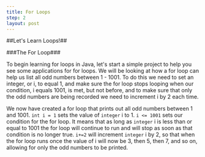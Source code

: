 ```yaml
---
title: For Loops
step: 2
layout: post
---
```


##Let's Learn Loops!##

###The For Loop###

To begin learning for loops in Java, let's start a simple project to help you see some applications for for loops.
We will be looking at how a for loop can help us list all odd numbers between 1 - 1001. To do this we need to set an
integer, or i, to equal 1, and make sure the for loop stops looping when our condition, i equals 1001, is met, but not 
before, and to make sure that only the odd numbers are being recorded we need to increment i by 2 each time.

<script src="https://gist.github.com/MrMepper/831a897d58b1753f982f.js"></script>

We now have created a for loop that prints out all odd numbers between 1 and 1001. `int i = 1` sets the value of `integer`
i to 1. `i <= 1001` sets our condition for the for loop. It means that as long as `integer` i is less than or equal to
1001 the for loop will continue to run and will stop as soon as that condition is no longer true. `i+=2` will increment
`integer` i by 2, so that when the for loop runs once the value of i will now be 3, then 5, then 7, and so on, allowing 
for only the odd numbers to be printed.


